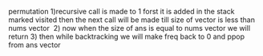 permutation
1)recursive call is made to 1 forst it is added in the stack marked visited then the next call will be made till size of vector is less than nums vector
​
2) now when the size of ans is equal to  nums vector we will return
3) then while backtracking we will make freq back to 0 and ppop from ans vector